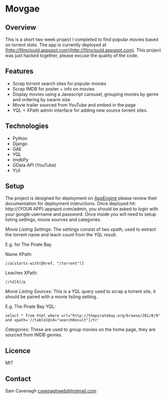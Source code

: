 # Movgae
Overview
--------
This is a short two week project I completed to find popular movies based on torrent stats.  The app is currently deployed at [http://filmclould.appspot.com](http://filmclould.appspot.com).  This project was just hacked together, please excuse the quality of the code.

Features
--------
 * Scrap torrent search sites for popular movies
 * Scrap IMDB for poster + info on movies
 * Display movies using a Javascript carousel, grouping movies by genre and ordering by swarm size 
 * Movie trailer sourced from YouTube and embed in the page
 * YQL + XPath admin interface for adding new source torrent sites.

Technologies
------------
 * Python
 * Django
 * GAE
 * YQL
 * ImdbPy
 * GData API (YouTube)
 * YUI

Setup
-----
The project is designed for deployment on [AppEngine](http://code.google.com/appengine/) please review their documentation for deployment instructions.  Once deployed hit: http://{YOUR APP}.appspot.com/admin, you should be asked to login with your google username and password.  Once inside you will need to setup listing settings, movie sources and categories.

_Movie Listing Settings:_ The settings consist of two xpath, used to extract the torrent name and leach count from the YQL result.  

E.g. for The Pirate Bay 

Name XPath:

	//a[starts-with(@href, "/torrent")]


Leaches XPath:
	
	//td[4]/p
	
_Movie Listing Sources:_ This is a YQL query used to scrap a torrent site, it should be paired with a movie listing setting.

E.g. The Pirate Bay YQL:

	select * from html where url="http://thepiratebay.org/browse/201/0/9" and xpath='//table[@id="searchResult"]/tr'

_Categories:_ These are used to group movies on the home page, they are sourced from IMDB genres.
	
Licence
-------
MIT

Contact
-------
Sam Cavenagh [cavenaghweb@hotmail.com](mailto:cavenaghweb@hotmail.com)